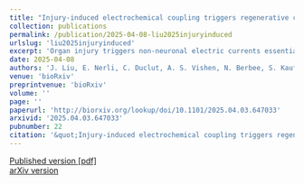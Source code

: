 ```yaml
---
title: "Injury-induced electrochemical coupling triggers regenerative cell proliferation"
collection: publications
permalink: /publication/2025-04-08-liu2025injuryinduced
urlslug: 'liu2025injuryinduced'
excerpt: 'Organ injury triggers non-neuronal electric currents essential for regeneration. Yet, the mechanisms by which electrical signals are generated, sensed and transmitted upon damage to promote organ growth remain unclear. Here, we uncover that organ regeneration relies on dynamic electrochemical coupling between tissue-wide depolarization and intracellular proliferative signalling. By sub-second live imaging of injured zebrafish larval fins, we identify events across timescales: a millisecond tissue depolarization gradient, followed by seconds-persistent intracellular Calcium responses. Subsequently within one hour, Voltage Sensing Phosphatase activity translates depolarisation into proliferation. Connecting these timescales with an electro-diffusive model showed that ionic fluxes and electric potential become coupled in the fin&apos;s interstitial space, enabling organ-wide signal spreading. Our work reveals the coupling between fast electrical signals and slower intracellular signalling, ensuring organ regeneration.'
date: 2025-04-08
authors: 'J. Liu, E. Nerli, C. Duclut, A. S. Vishen, N. Berbee, S. Kaufmann, C. Ponce, A. B. Arrenberg, F. Jülicher, R. Mateus'
venue: 'bioRxiv'
preprintvenue: 'bioRxiv'
volume: ''
page: ''
paperurl: 'http://biorxiv.org/lookup/doi/10.1101/2025.04.03.647033'
arxivid: '2025.04.03.647033'
pubnumber: 22
citation: '&quot;Injury-induced electrochemical coupling triggers regenerative cell proliferation&quot;, J. Liu, E. Nerli, C. Duclut, A. S. Vishen, N. Berbee, S. Kaufmann, C. Ponce, A. B. Arrenberg, F. Jülicher, R. Mateus, <i>bioRxiv</i> <b></b>,  (2025).'
---
```

[Published version <i class="fa fa-external-link-alt fa-xs" aria-hidden="true"></i>](http://biorxiv.org/lookup/doi/10.1101/2025.04.03.647033)
[[pdf] <i class="fa fa-download fa-xs" aria-hidden="true"></i>](http://charlieduclut.github.io/files/liu2025injuryinduced.pdf)
<br/>
[arXiv version <i class="fa fa-external-link-alt fa-xs" aria-hidden="true"></i>](https://arxiv.org/abs/2025.04.03.647033)

